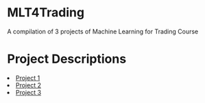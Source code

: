 MLT4Trading
===========

A compilation of 3 projects of Machine Learning for Trading Course

Project Descriptions
===================

<li> <a href="http://wiki.quantsoftware.org/index.php?title=2013Fall7646_Project_1"> Project 1</a> </li>
<li> <a href="http://wiki.quantsoftware.org/index.php?title=2013Fall7646_Project_2"> Project 2</a> </li>
<li> <a href="http://wiki.quantsoftware.org/index.php?title=2013Fall7646_Project_3"> Project 3</a> </li>


